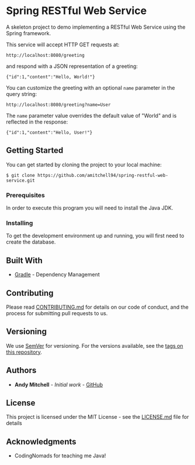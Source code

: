 # Spring RESTful Web Service
A skeleton project to demo implementing a RESTful Web Service using the Spring framework.

This service will accept HTTP GET requests at:
```
http://localhost:8080/greeting
```

and respond with a JSON representation of a greeting:

```
{"id":1,"content":"Hello, World!"}
```

You can customize the greeting with an optional `name` parameter in the query string:

```
http://localhost:8080/greeting?name=User
```

The `name` parameter value overrides the default value of "World" and is reflected in the response:

```
{"id":1,"content":"Hello, User!"}
```

## Getting Started

You can get started by cloning the project to your local machine:
```
$ git clone https://github.com/amitchell94/spring-restful-web-service.git
```

### Prerequisites

In order to execute this program you will need to install the Java JDK.

### Installing
To get the development environment up and running, you will first need to create the database.

## Built With

* [Gradle](https://gradle.com/) - Dependency Management

## Contributing

Please read [CONTRIBUTING.md](https://gist.github.com/PurpleBooth/b24679402957c63ec426) for details on our code of conduct, and the process for submitting pull requests to us.

## Versioning

We use [SemVer](http://semver.org/) for versioning. For the versions available, see the [tags on this repository](https://github.com/your/project/tags). 

## Authors

* **Andy Mitchell** - *Initial work* - [GitHub](https://github.com/amitchell94)

## License

This project is licensed under the MIT License - see the [LICENSE.md](LICENSE.md) file for details

## Acknowledgments

* CodingNomads for teaching me Java!
